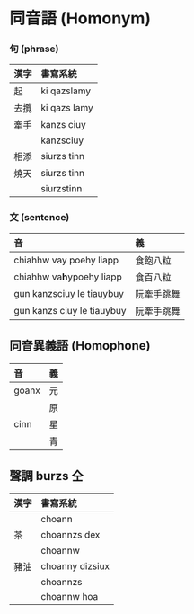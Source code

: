 # 同音語 (Homonym)

### 句 (phrase)

| 漢字 | 書寫系統 |
| :--- | :--- |
| 起 | ki qazslamy |
| 去攬 | ki qazs lamy |
| 牽手 | kanzs ciuy |
|| kanzsciuy |
| 相添 | siurzs tinn |
| 燒天 | siurzs tinn |
|| siurzstinn |

### 文 (sentence)

| 音 | 義 |
| :--- | :--- |
| chiahhw vay poehy liapp | 食飽八粒 |
| chiahhw va**h**ypoehy liapp | 食百八粒 |
| gun kanzsciuy le tiauybuy | 阮牽手跳舞 |
| gun kanzs ciuy le tiauybuy | 阮牽手跳舞 |

## 同音異義語 (Homophone)

| 音 | 義 |
| :--- | :--- |
| goanx | 元 |
| | 原 |
| cinn | 星 |
|| 青 |

## 聲調 burzs 仝

| 漢字 | 書寫系統 |
| :--- | :--- |
|| choann |
| 茶 | choannzs dex |
|| choannw |
| 豬油 | choanny dizsiux |
|| choannzs |
|| choannw hoa |
